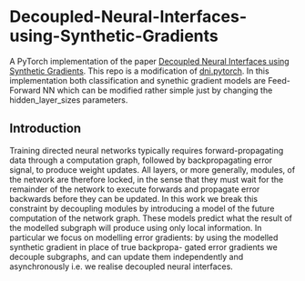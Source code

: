 # Decoupled-Neural-Interfaces-using-Synthetic-Gradients

A PyTorch implementation of the paper [Decoupled Neural Interfaces using Synthetic Gradients](https://arxiv.org/abs/1608.05343). 
This repo is a modification of [dni.pytorch](https://github.com/andrewliao11/dni.pytorch0). In this implementation both classification and 
synethic gradient models are Feed-Forward NN which can be modified rather simple just by changing the hidden_layer_sizes parameters. 

## Introduction 

Training directed neural networks typically requires forward-propagating data through a computation graph, followed by backpropagating error signal, to produce weight updates. All layers, or more generally, modules, of the network are therefore locked, in the sense that they must wait for the remainder of the network to execute forwards and propagate error backwards before they can be updated. In this work we break this constraint by decoupling modules by introducing a model of the future computation of the network graph. These models predict what the result of the modelled subgraph will produce using only local information. In particular we focus on modelling error gradients: by using the modelled synthetic gradient in place of true backpropa- gated error gradients we decouple subgraphs, and can update them independently and asynchronously i.e. we realise decoupled neural interfaces. 

![]()
